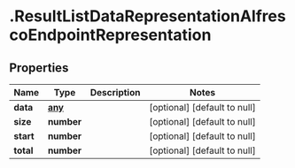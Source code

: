 # .ResultListDataRepresentationAlfrescoEndpointRepresentation

## Properties
Name | Type | Description | Notes
------------ | ------------- | ------------- | -------------
**data** | [**any**](AlfrescoEndpointRepresentation.md) |  | [optional] [default to null]
**size** | **number** |  | [optional] [default to null]
**start** | **number** |  | [optional] [default to null]
**total** | **number** |  | [optional] [default to null]


